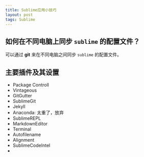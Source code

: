 ```yaml
---
title: Sublime应用小技巧
layout: post
tags: Sublime
---
```


## 如何在不同电脑上同步 `sublime` 的配置文件？

可以通过 **git** 来在不同电脑之间同步 `sublime` 的配置文件。

## 主要插件及其设置

- Package Controll
- Vintageous 
- GitGutter 
- SublimeGit
- Jekyll
- Anaconda:
    太重了，放弃
- SublimeREPL
- MarkdownEditor
- Terminal
- Autofilename
- Alignment
- SublimeCodeIntel
- 